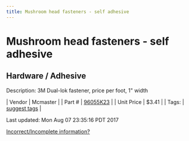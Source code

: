 ```yaml
---
title: Mushroom head fasteners - self adhesive
---
```


# Mushroom head fasteners - self adhesive
## Hardware / Adhesive
Description: 	3M Dual-lok fastener, price per foot, 1" width 

| Vendor | Mcmaster | 
| Part # | [96055K23](https://www.mcmaster.com/#96055K23) | 
| Unit Price | $3.41 | 
| Tags: | [suggest tags](https://docs.google.com/forms/d/e/1FAIpQLSeWyY8v3RgOty-MyWmh9U0iivNYN_molChYyS-0U-o-kOAv_g/viewform) | 

Last updated: Mon Aug 07 23:35:16 PDT 2017

 [Incorrect/Incomplete information?](https://docs.google.com/forms/d/e/1FAIpQLSeWyY8v3RgOty-MyWmh9U0iivNYN_molChYyS-0U-o-kOAv_g/viewform)